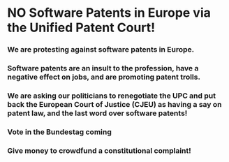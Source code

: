 # NO Software Patents in Europe via the Unified Patent Court!

### We are protesting against software patents in Europe.

### Software patents are an insult to the profession, have a negative effect on jobs, and are promoting patent trolls.

### We are asking our politicians to renegotiate the UPC and put back the European Court of Justice (CJEU) as having a say on patent law, and the last word over software patents!

### Vote in the Bundestag coming

### Give money to crowdfund a constitutional complaint!
